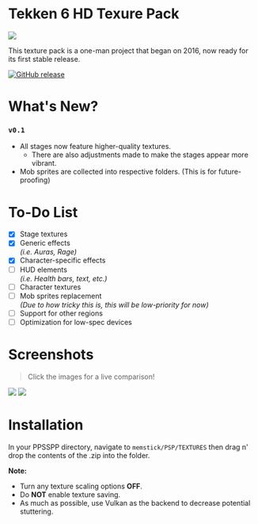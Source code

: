 # Tekken 6 HD Texure Pack
![](https://i.imgur.com/d86tdD5.png)

This texture pack is a one-man project that began on 2016, now ready for its first stable release.

[![GitHub release](https://img.shields.io/badge/release-v0.1-green.svg)](https://github.com/kharij/Tekken-6-HD-Texture-Pack/releases/latest)

# What's New?
### `v0.1`
- All stages now feature higher-quality textures.  
  - There are also adjustments made to make the stages appear more vibrant.
- Mob sprites are collected into respective folders. (This is for future-proofing)

# To-Do List
- [x] Stage textures
- [x] Generic effects  
    *(i.e. Auras, Rage)*
- [x] Character-specific effects
- [ ] HUD elements  
    *(i.e. Health bars, text, etc.)*
- [ ] Character textures
- [ ] Mob sprites replacement  
    *(Due to how tricky this is, this will be low-priority for now)*
- [ ] Support for other regions
- [ ] Optimization for low-spec devices

Screenshots
======  
> Click the images for a live comparison!  

[![](https://i.imgur.com/45Tz4OF.jpg)](https://imgsli.com/NDcwNg "Mystical Forest")
[![](https://i.imgur.com/x0xe6h5.jpg)](https://imgsli.com/NDcwNw "Rustic Asia")

# Installation
In your PPSSPP directory, navigate to `memstick/PSP/TEXTURES` then drag n' drop the contents of the .zip into the folder.

**Note:**  
- Turn any texture scaling options **OFF**.
- Do **NOT** enable texture saving.
- As much as possible, use Vulkan as the backend to decrease potential stuttering.
